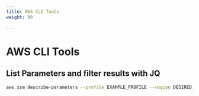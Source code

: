 ```yaml
---
title: AWS CLI Tools
weight: 99

---
```


# AWS CLI Tools

## List Parameters and filter results with JQ

```bash
aws ssm describe-parameters --profile EXAMPLE_PROFILE --region DESIRED_REGION | jq '.Parameters[] | select(.Name | test("YOUR_REGULAR_EXPRESSION_HERE))'
```
